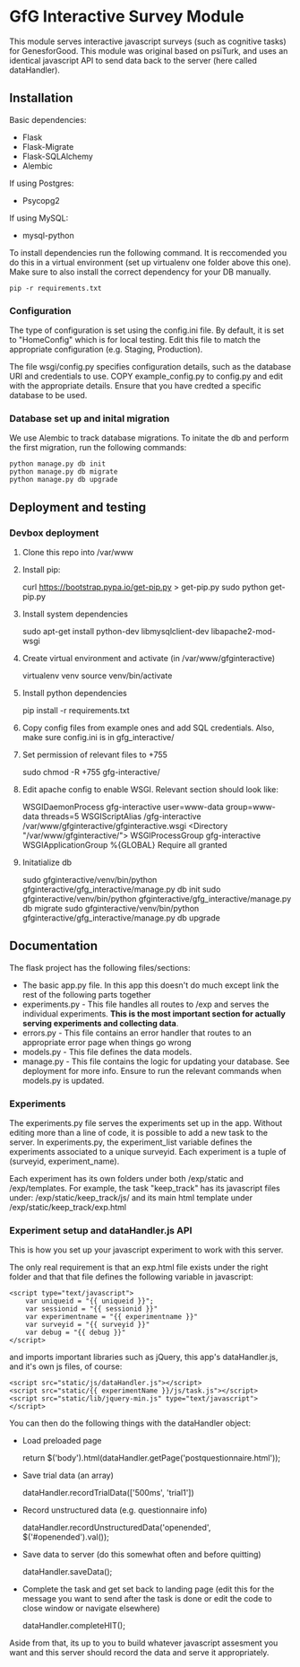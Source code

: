 # GfG Interactive Survey Module
This module serves interactive javascript surveys (such as cognitive tasks) for GenesforGood. This module was original based on psiTurk, and uses an identical javascript API to send data back to the server (here called dataHandler). 

## Installation
Basic dependencies:

* Flask
* Flask-Migrate
* Flask-SQLAlchemy
* Alembic

If using Postgres:
* Psycopg2

If using MySQL:
* mysql-python

To install dependencies run the following command. It is reccomended you do this in a virtual environment (set up virtualenv one folder above this one). Make sure to also install the correct dependency for your DB manually.

    pip -r requirements.txt

### Configuration
The type of configuration is set using the config.ini file. By default, it is set to "HomeConfig" which is for local testing. Edit this file to match the appropriate configuration (e.g. Staging, Production).

The file wsgi/config.py specifies configuration details, such as the database URI and credentials to use. 
COPY example_config.py to config.py and edit with the appropriate details. Ensure that you have credted a specific database to be used. 

### Database set up and inital migration
We use Alembic to track database migrations. To initate the db and perform the first migration, run the following commands:

    python manage.py db init
    python manage.py db migrate
    python manage.py db upgrade
    
    
## Deployment and testing
### Devbox deployment
1) Clone this repo into /var/www

2) Install pip:

    curl https://bootstrap.pypa.io/get-pip.py > get-pip.py
    sudo python get-pip.py
    
3) Install system dependencies

    sudo apt-get install python-dev libmysqlclient-dev libapache2-mod-wsgi
    
4) Create virtual environment and activate (in /var/www/gfginteractive)

    virtualenv venv
    source venv/bin/activate
    
5) Install python dependencies

    pip install -r requirements.txt
    
6) Copy config files from example ones and add SQL credentials. Also, make sure config.ini is in gfg_interactive/

7) Set permission of relevant files to +755 

    sudo chmod -R +755 gfg-interactive/

8) Edit apache config to enable WSGI. Relevant section should look like:

    WSGIDaemonProcess gfg-interactive user=www-data group=www-data threads=5
    WSGIScriptAlias /gfg-interactive /var/www/gfginteractive/gfginteractive.wsgi
    <Directory "/var/www/gfginteractive/">
        WSGIProcessGroup gfg-interactive
        WSGIApplicationGroup %{GLOBAL}
        Require all granted
    </Directory>

9) Initatialize db

    sudo gfginteractive/venv/bin/python gfginteractive/gfg_interactive/manage.py db init
    sudo gfginteractive/venv/bin/python gfginteractive/gfg_interactive/manage.py db migrate
    sudo gfginteractive/venv/bin/python gfginteractive/gfg_interactive/manage.py db upgrade

	
## Documentation
The flask project has the following files/sections:

 * The basic app.py file. In this app this doesn't do much except link the rest of the following parts together
 * experiments.py - This file handles all routes to /exp and serves the individual experiments. **This is the most important section for actually serving experiments and collecting data**.
 * errors.py - This file contains an error handler that routes to an appropriate error page when things go wrong
 * models.py - This file defines the data models. 
 * manage.py - This file contains the logic for updating your database. See deployment for more info. Ensure to run the relevant commands when models.py is updated.

### Experiments
The experiments.py file serves the experiments set up in the app. Without editing more than a line of code, it is possible to add a new task to the server. In experiments.py, the experiment_list variable defines the experiments associated to a unique surveyid. Each experiment is a tuple of (surveyid, experiment_name). 

Each experiment has its own folders under both /exp/static and /exp/templates. For example, the task "keep_track" has its javascript files under:
/exp/static/keep_track/js/
and its main html template under
/exp/static/keep_track/exp.html

### Experiment setup and dataHandler.js API
This is how you set up your javascript experiment to work with this server. 

The only real requirement is that an exp.html file exists under the right folder and that that file defines the following variable in javascript:

	<script type="text/javascript">
		var uniqueid = "{{ uniqueid }}";
		var sessionid = "{{ sessionid }}"
		var experimentname = "{{ experimentname }}"
		var surveyid = "{{ surveyid }}"
		var debug = "{{ debug }}"
	</script>

and imports important libraries such as jQuery,  this app's dataHandler.js, and it's own js files, of course:

	<script src="static/js/dataHandler.js"></script>
	<script src="static/{{ experimentName }}/js/task.js"></script>
	<script src="static/lib/jquery-min.js" type="text/javascript"> </script>

You can then do the following things with the dataHandler object:

* Load preloaded page

	return $('body').html(dataHandler.getPage('postquestionnaire.html'));
* Save trial data (an array)

	dataHandler.recordTrialData(['500ms', 'trial1'])
- Record unstructured data (e.g. questionnaire info)

	dataHandler.recordUnstructuredData('openended', $('#openended').val());
* Save data to server (do this somewhat often and before quitting)

	dataHandler.saveData();
* Complete the task and get set back to landing page (edit this for the message you want to send after the task is done or edit the code to close window or navigate elsewhere)

	dataHandler.completeHIT();
	
Aside from that, its up to you to build whatever javascript assesment you want and this server should record the data and serve it appropriately. 
